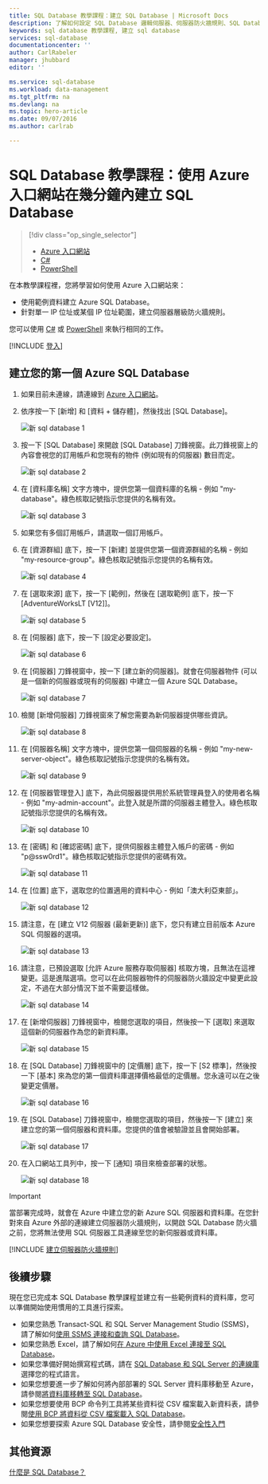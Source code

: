 ```yaml
---
title: SQL Database 教學課程：建立 SQL Database | Microsoft Docs
description: 了解如何設定 SQL Database 邏輯伺服器、伺服器防火牆規則、SQL Database 和範例資料。此外，了解如何連接用戶端工具、設定使用者以及設定資料庫防火牆規則。
keywords: sql database 教學課程, 建立 sql database
services: sql-database
documentationcenter: ''
author: CarlRabeler
manager: jhubbard
editor: ''

ms.service: sql-database
ms.workload: data-management
ms.tgt_pltfrm: na
ms.devlang: na
ms.topic: hero-article
ms.date: 09/07/2016
ms.author: carlrab

---
```

# SQL Database 教學課程：使用 Azure 入口網站在幾分鐘內建立 SQL Database
> [!div class="op_single_selector"]
> * [Azure 入口網站](sql-database-get-started.md)
> * [C#](sql-database-get-started-csharp.md)
> * [PowerShell](sql-database-get-started-powershell.md)
> 
> 

在本教學課程裡，您將學習如何使用 Azure 入口網站來：

* 使用範例資料建立 Azure SQL Database。
* 針對單一 IP 位址或某個 IP 位址範圍，建立伺服器層級防火牆規則。

您可以使用 [C#](sql-database-get-started-csharp.md) 或 [PowerShell](sql-database-get-started-powershell.md) 來執行相同的工作。

[!INCLUDE [登入](../../includes/azure-getting-started-portal-login.md)]

<a name="create-logical-server-bk"></a>

## 建立您的第一個 Azure SQL Database
1. 如果目前未連線，請連線到 [Azure 入口網站](http://portal.azure.com)。
2. 依序按一下 [新增] 和 [資料 + 儲存體]，然後找出 [SQL Database]。
   
    ![新 sql database 1](./media/sql-database-get-started/sql-database-new-database-1.png)
3. 按一下 [SQL Database] 來開啟 [SQL Database] 刀鋒視窗。此刀鋒視窗上的內容會視您的訂用帳戶和您現有的物件 (例如現有的伺服器) 數目而定。
   
    ![新 sql database 2](./media/sql-database-get-started/sql-database-new-database-2.png)
4. 在 [資料庫名稱] 文字方塊中，提供您第一個資料庫的名稱 - 例如 "my-database"。綠色核取記號指示您提供的名稱有效。
   
    ![新 sql database 3](./media/sql-database-get-started/sql-database-new-database-3.png)
5. 如果您有多個訂用帳戶，請選取一個訂用帳戶。
6. 在 [資源群組] 底下，按一下 [新建] 並提供您第一個資源群組的名稱 - 例如 "my-resource-group"。綠色核取記號指示您提供的名稱有效。
   
    ![新 sql database 4](./media/sql-database-get-started/sql-database-new-database-4.png)
7. 在 [選取來源] 底下，按一下 [範例]，然後在 [選取範例] 底下，按一下 [AdventureWorksLT [V12]]。
   
    ![新 sql database 5](./media/sql-database-get-started/sql-database-new-database-5.png)
8. 在 [伺服器] 底下，按一下 [設定必要設定]。
   
    ![新 sql database 6](./media/sql-database-get-started/sql-database-new-database-6.png)
9. 在 [伺服器] 刀鋒視窗中，按一下 [建立新的伺服器]。就會在伺服器物件 (可以是一個新的伺服器或現有的伺服器) 中建立一個 Azure SQL Database。
   
    ![新 sql database 7](./media/sql-database-get-started/sql-database-new-database-7.png)
10. 檢閱 [新增伺服器] 刀鋒視窗來了解您需要為新伺服器提供哪些資訊。
    
    ![新 sql database 8](./media/sql-database-get-started/sql-database-new-database-8.png)
11. 在 [伺服器名稱] 文字方塊中，提供您第一個伺服器的名稱 - 例如 "my-new-server-object"。綠色核取記號指示您提供的名稱有效。
    
    ![新 sql database 9](./media/sql-database-get-started/sql-database-new-database-9.png)
12. 在 [伺服器管理登入] 底下，為此伺服器提供用於系統管理員登入的使用者名稱 - 例如 "my-admin-account"。此登入就是所謂的伺服器主體登入。綠色核取記號指示您提供的名稱有效。
    
    ![新 sql database 10](./media/sql-database-get-started/sql-database-new-database-10.png)
13. 在 [密碼] 和 [確認密碼] 底下，提供伺服器主體登入帳戶的密碼 - 例如 "p@ssw0rd1"。綠色核取記號指示您提供的密碼有效。
    
    ![新 sql database 11](./media/sql-database-get-started/sql-database-new-database-11.png)
14. 在 [位置] 底下，選取您的位置適用的資料中心 - 例如「澳大利亞東部」。
    
    ![新 sql database 12](./media/sql-database-get-started/sql-database-new-database-12.png)
15. 請注意，在 [建立 V12 伺服器 (最新更新)] 底下，您只有建立目前版本 Azure SQL 伺服器的選項。
    
    ![新 sql database 13](./media/sql-database-get-started/sql-database-new-database-13.png)
16. 請注意，已預設選取 [允許 Azure 服務存取伺服器] 核取方塊，且無法在這裡變更。這是進階選項。您可以在此伺服器物件的伺服器防火牆設定中變更此設定，不過在大部分情況下並不需要這樣做。
    
    ![新 sql database 14](./media/sql-database-get-started/sql-database-new-database-14.png)
17. 在 [新增伺服器] 刀鋒視窗中，檢閱您選取的項目，然後按一下 [選取] 來選取這個新的伺服器作為您的新資料庫。
    
    ![新 sql database 15](./media/sql-database-get-started/sql-database-new-database-15.png)
18. 在 [SQL Database] 刀鋒視窗中的 [定價層] 底下，按一下 [S2 標準]，然後按一下 [基本] 來為您的第一個資料庫選擇價格最低的定價層。您永遠可以在之後變更定價層。
    
    ![新 sql database 16](./media/sql-database-get-started/sql-database-new-database-16.png)
19. 在 [SQL Database] 刀鋒視窗中，檢閱您選取的項目，然後按一下 [建立] 來建立您的第一個伺服器和資料庫。您提供的值會被驗證並且會開始部署。
    
    ![新 sql database 17](./media/sql-database-get-started/sql-database-new-database-17.png)
20. 在入口網站工具列中，按一下 [通知] 項目來檢查部署的狀態。
    
    ![新 sql database 18](./media/sql-database-get-started/sql-database-new-database-18.png)

> [!IMPORTANT]
> 當部署完成時，就會在 Azure 中建立您的新 Azure SQL 伺服器和資料庫。在您針對來自 Azure 外部的連線建立伺服器防火牆規則，以開啟 SQL Database 防火牆之前，您將無法使用 SQL 伺服器工具連線至您的新伺服器或資料庫。
> 
> 

[!INCLUDE [建立伺服器防火牆規則](../../includes/sql-database-create-new-server-firewall-portal.md)]

## 後續步驟
現在您已完成本 SQL Database 教學課程並建立有一些範例資料的資料庫，您可以準備開始使用慣用的工具進行探索。

* 如果您熟悉 Transact-SQL 和 SQL Server Management Studio (SSMS)，請了解如何[使用 SSMS 連接和查詢 SQL Database](sql-database-connect-query-ssms.md)。
* 如果您熟悉 Excel，請了解如何[在 Azure 中使用 Excel 連接至 SQL Database](sql-database-connect-excel.md)。
* 如果您準備好開始撰寫程式碼，請在 [SQL Database 和 SQL Server 的連線庫](sql-database-libraries.md)選擇您的程式語言。
* 如果您想要進一步了解如何將內部部署的 SQL Server 資料庫移動至 Azure，請參閱[將資料庫移轉至 SQL Database](sql-database-cloud-migrate.md)。
* 如果您想要使用 BCP 命令列工具將某些資料從 CSV 檔案載入新資料表，請參閱[使用 BCP 將資料從 CSV 檔案載入 SQL Database](sql-database-load-from-csv-with-bcp.md)。
* 如果您想要探索 Azure SQL Database 安全性，請參閱[安全性入門](sql-database-get-started-security.md)

## 其他資源
[什麼是 SQL Database？](sql-database-technical-overview.md)

<!---HONumber=AcomDC_0914_2016-->